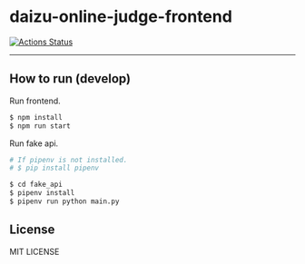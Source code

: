 # daizu-online-judge-frontend

[![Actions Status](https://github.com/SoyBeansLab/daizu-online-judge-frontend/workflows/doj_front_ci/badge.svg?branch=develop)](https://github.com/SoyBeansLab/daizu-online-judge-frontend/actions)

---

## How to run (develop)

Run frontend.
```sh
$ npm install
$ npm run start
```

Run fake api.
```sh
# If pipenv is not installed.
# $ pip install pipenv

$ cd fake_api
$ pipenv install
$ pipenv run python main.py
```

## License
MIT LICENSE
